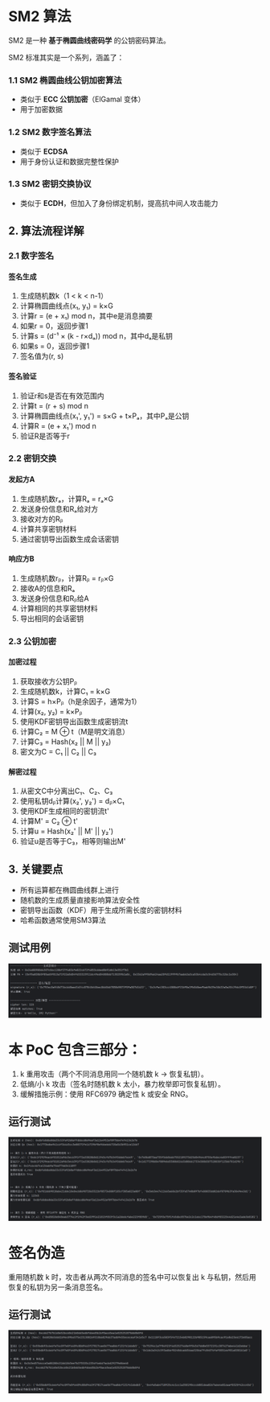 # SM2 算法

SM2 是一种 **基于椭圆曲线密码学** 的公钥密码算法。

SM2 标准其实是一个系列，涵盖了：

### 1.1 SM2 椭圆曲线公钥加密算法

- 类似于 **ECC 公钥加密**（ElGamal 变体）
- 用于加密数据

### 1.2 SM2 数字签名算法

- 类似于 **ECDSA**
- 用于身份认证和数据完整性保护

### 1.3 SM2 密钥交换协议

- 类似于 **ECDH**，但加入了身份绑定机制，提高抗中间人攻击能力

## 2. 算法流程详解

### 2.1 数字签名

#### 签名生成

1. 生成随机数k（1 < k < n-1）
2. 计算椭圆曲线点(x₁, y₁) = k×G
3. 计算r = (e + x₁) mod n，其中e是消息摘要
4. 如果r = 0，返回步骤1
5. 计算s = (d⁻¹ × (k - r×dₐ)) mod n，其中dₐ是私钥
6. 如果s = 0，返回步骤1
7. 签名值为(r, s)

#### 签名验证

1. 验证r和s是否在有效范围内
2. 计算t = (r + s) mod n
3. 计算椭圆曲线点(x₁', y₁') = s×G + t×Pₐ，其中Pₐ是公钥
4. 计算R = (e + x₁') mod n
5. 验证R是否等于r

### 2.2 密钥交换

#### 发起方A

1. 生成随机数rₐ，计算Rₐ = rₐ×G
2. 发送身份信息和Rₐ给对方
3. 接收对方的Rᵦ
4. 计算共享密钥材料
5. 通过密钥导出函数生成会话密钥

#### 响应方B

1. 生成随机数rᵦ，计算Rᵦ = rᵦ×G
2. 接收A的信息和Rₐ
3. 发送身份信息和Rᵦ给A
4. 计算相同的共享密钥材料
5. 导出相同的会话密钥

### 2.3 公钥加密

#### 加密过程

1. 获取接收方公钥Pᵦ
2. 生成随机数k，计算C₁ = k×G
3. 计算S = h×Pᵦ（h是余因子，通常为1）
4. 计算(x₂, y₂) = k×Pᵦ
5. 使用KDF密钥导出函数生成密钥流t
6. 计算C₂ = M ⊕ t（M是明文消息）
7. 计算C₃ = Hash(x₂ || M || y₂)
8. 密文为C = C₁ || C₂ || C₃

#### 解密过程

1. 从密文C中分离出C₁、C₂、C₃
2. 使用私钥dᵦ计算(x₂', y₂') = dᵦ×C₁
3. 使用KDF生成相同的密钥流t'
4. 计算M' = C₂ ⊕ t'
5. 计算u = Hash(x₂' || M' || y₂')
6. 验证u是否等于C₃，相等则输出M'

## 3. 关键要点

- 所有运算都在椭圆曲线群上进行
- 随机数的生成质量直接影响算法安全性
- 密钥导出函数（KDF）用于生成所需长度的密钥材料
- 哈希函数通常使用SM3算法

## 测试用例

![测试用例](./SM2-a.png)

# 本 PoC 包含三部分：

1. k 重用攻击（两个不同消息用同一个随机数 k → 恢复私钥）。
2. 低熵/小 k 攻击（签名时随机数 k 太小，暴力枚举即可恢复私钥）。
3. 缓解措施示例：使用 RFC6979 确定性 k 或安全 RNG。

## 运行测试

![测试用例](./SM2-b.png)

# 签名伪造

重用随机数 k 时，攻击者从两次不同消息的签名中可以恢复出 k 与私钥，然后用恢复的私钥为另一条消息签名。

## 运行测试

![测试用例](./SM2-c.png)
